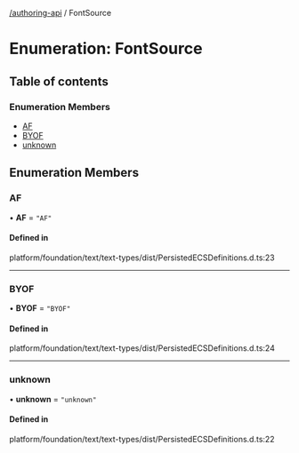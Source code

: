 [ /authoring-api](../overview.md) / FontSource

# Enumeration: FontSource

## Table of contents

### Enumeration Members

- [AF](FontSource.md#AF)
- [BYOF](FontSource.md#BYOF)
- [unknown](FontSource.md#unknown)

## Enumeration Members

### <a id="AF" name="AF"></a> AF

• **AF** = ``"AF"``

#### Defined in

platform/foundation/text/text-types/dist/PersistedECSDefinitions.d.ts:23

___

### <a id="BYOF" name="BYOF"></a> BYOF

• **BYOF** = ``"BYOF"``

#### Defined in

platform/foundation/text/text-types/dist/PersistedECSDefinitions.d.ts:24

___

### <a id="unknown" name="unknown"></a> unknown

• **unknown** = ``"unknown"``

#### Defined in

platform/foundation/text/text-types/dist/PersistedECSDefinitions.d.ts:22
